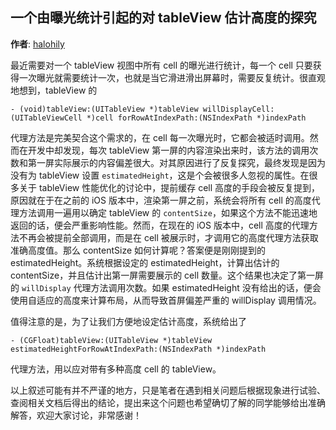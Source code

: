 ## 一个由曝光统计引起的对 tableView 估计高度的探究

**作者**: [halohily](https://weibo.com/halohily)

最近需要对一个 tableView 视图中所有 cell 的曝光进行统计，每一个 cell 只要获得一次曝光就需要统计一次，也就是当它滑进滑出屏幕时，需要反复统计。很直观地想到，tableView 的 

```objc
- (void)tableView:(UITableView *)tableView willDisplayCell:(UITableViewCell *)cell forRowAtIndexPath:(NSIndexPath *)indexPath 
```

代理方法是完美契合这个需求的，在 cell 每一次曝光时，它都会被适时调用。然而在开发中却发现，每次 tableView 第一屏的内容渲染出来时，该方法的调用次数和第一屏实际展示的内容偏差很大。对其原因进行了反复探究，最终发现是因为没有为 tableView 设置 `estimatedHeight`，这是个会被很多人忽视的属性。在很多关于 tableView 性能优化的讨论中，提前缓存 cell 高度的手段会被反复提到，原因就在于在之前的 iOS 版本中，渲染第一屏之前，系统会将所有 cell 的高度代理方法调用一遍用以确定 tableView 的 `contentSize`，如果这个方法不能迅速地返回的话，便会严重影响性能。然而，在现在的 iOS 版本中，cell 高度的代理方法不再会被提前全部调用，而是在 cell 被展示时，才调用它的高度代理方法获取准确高度值。那么 contentSize 如何计算呢？答案便是刚刚提到的 estimatedHeight。系统根据设定的 estimatedHeight，计算出估计的 contentSize，并且估计出第一屏需要展示的 cell 数量。这个结果也决定了第一屏的 `willDisplay` 代理方法调用次数。如果 estimatedHeight 没有给出的话，便会使用自适应的高度来计算布局，从而导致首屏偏差严重的 willDisplay 调用情况。

值得注意的是，为了让我们方便地设定估计高度，系统给出了 

```objc
- (CGFloat)tableView:(UITableView *)tableView estimatedHeightForRowAtIndexPath:(NSIndexPath *)indexPath 
```

代理方法，用以应对带有多种高度 cell 的 tableView。

以上叙述可能有并不严谨的地方，只是笔者在遇到相关问题后根据现象进行试验、查阅相关文档后得出的结论，提出来这个问题也希望确切了解的同学能够给出准确解答，欢迎大家讨论，非常感谢！

